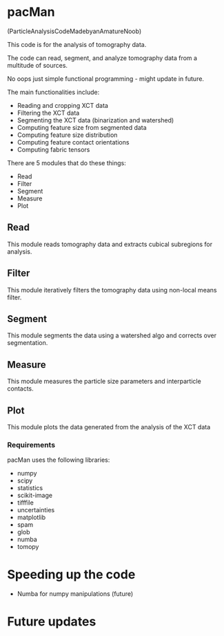 # pacMan

(ParticleAnalysisCodeMadebyanAmatureNoob)

This code is for the analysis of tomography data.

The code can read, segment, and analyze tomography data from a multitude of
sources.

No oops just simple functional programming - might update in future.

The main functionalities include:
- Reading and cropping XCT data
- Filtering the XCT data
- Segmenting the XCT data (binarization and watershed)
- Computing feature size from segmented data
- Computing feature size distribution
- Computing feature contact orientations
- Computing fabric tensors

There are 5 modules that do these things:
- Read
- Filter
- Segment
- Measure
- Plot

## Read
This module reads tomography data and extracts cubical subregions for analysis.

## Filter
This module iteratively filters the tomography data using non-local means filter.

## Segment
This module segments the data using a watershed algo and corrects over segmentation.

## Measure
This module measures the particle size parameters and interparticle contacts.

## Plot
This module plots the data generated from the analysis of the XCT data

### Requirements
pacMan uses the following libraries:
- numpy
- scipy
- statistics
- scikit-image
- tifffile
- uncertainties
- matplotlib
- spam
- glob
- numba
- tomopy

# Speeding up the code
- Numba for numpy manipulations (future)


# Future updates
